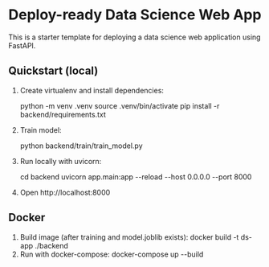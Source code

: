 # Deploy-ready Data Science Web App

This is a starter template for deploying a data science web application using FastAPI.

## Quickstart (local)

1. Create virtualenv and install dependencies:

   python -m venv .venv
   source .venv/bin/activate
   pip install -r backend/requirements.txt

2. Train model:

   python backend/train/train_model.py

3. Run locally with uvicorn:

   cd backend
   uvicorn app.main:app --reload --host 0.0.0.0 --port 8000

4. Open http://localhost:8000

## Docker

1. Build image (after training and model.joblib exists):
   docker build -t ds-app ./backend
2. Run with docker-compose:
   docker-compose up --build